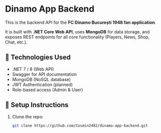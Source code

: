 # Dinamo App Backend

This is the backend API for the **FC Dinamo București 1948 fan application**.

It is built with **.NET Core Web API**, uses **MongoDB** for data storage, and exposes REST endpoints for all core functionality (Players, News, Shop, Chat, etc.).

## 🔧 Technologies Used
- .NET 7 / 8 (Web API)
- Swagger for API documentation
- MongoDB (NoSQL database)
- JWT Authentication (planned)
- Role-based access (Admin & User)

## 🚀 Setup Instructions

1. Clone the repo:
   ```bash
   git clone https://github.com/Cosmin2482/dinamo-app-backend.git
